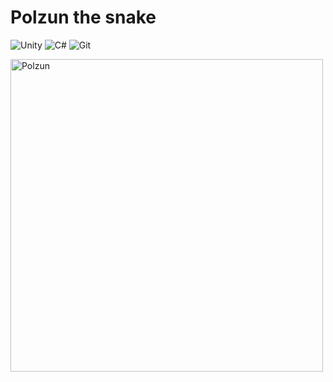 # **Polzun the snake**

![Unity](https://img.shields.io/badge/-Unity-000?logo=unity&logoColor=black) ![C#](https://img.shields.io/badge/-C%23-239120?logo=c-sharp&logoColor=white) 
![Git](https://img.shields.io/badge/-Git-F05032?logo=git&logoColor=white)

<img src="https://github.com/user-attachments/assets/68f5bd80-42ed-41e6-ac98-776ff5a108e6" alt="Polzun" width="500"/>
